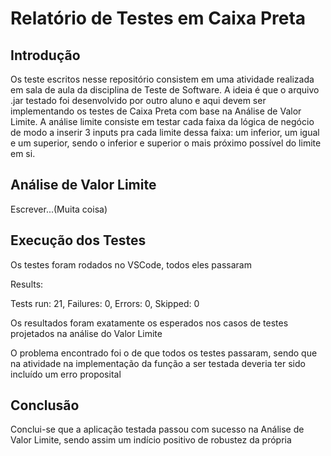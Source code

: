 # Relatório de Testes em Caixa Preta

## Introdução

Os teste escritos nesse repositório consistem em uma atividade realizada em sala de aula da disciplina de Teste de Software.
A ideia é que o arquivo .jar testado foi desenvolvido por outro aluno e aqui devem ser implementando os testes de Caixa Preta com base na Análise de Valor Limite.
A análise limite consiste em testar cada faixa da lógica de negócio de modo a inserir 3 inputs pra cada limite dessa faixa: um inferior, um igual e um superior, sendo o inferior e superior o mais próximo possível do limite em si.

## Análise de Valor Limite

Escrever...(Muita coisa)

## Execução dos Testes

Os testes foram rodados no VSCode, todos eles passaram 

Results:

Tests run: 21, Failures: 0, Errors: 0, Skipped: 0

Os resultados foram exatamente os esperados nos casos de testes projetados na análise do Valor Limite

O problema encontrado foi o de que todos os testes passaram, sendo que na atividade na implementação da função a ser testada deveria ter sido incluído um erro proposital 

## Conclusão

Conclui-se que a aplicação testada passou com sucesso na Análise de Valor Limite, sendo assim um indício positivo de robustez da própria